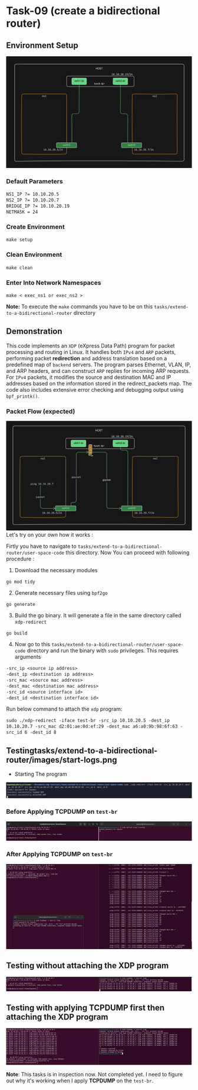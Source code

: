 # Task-09 (create a bidirectional router)

## Environment Setup

![environment-architechture](https://github.com/REZ-OAN/xdp-tutorials/blob/main/tasks/extend-to-a-bidirectional-router/images/environment-setup.png)

### Default Parameters

```
NS1_IP ?= 10.10.20.5
NS2_IP ?= 10.10.20.7
BRIDGE_IP ?= 10.10.20.19
NETMASK = 24
```
### Create Environment

```
make setup
```

### Clean Environment

```
make clean
```
### Enter Into Network Namespaces

```
make < exec_ns1 or exec_ns2 >
```

**Note:** To execute the `make` commands you have to be on this `tasks/extend-to-a-bidirectional-router` directory 

## Demonstration

This code implements an `XDP` (eXpress Data Path) program for packet processing and routing in Linux. It handles both `IPv4` and `ARP` packets, performing packet **redirection** and address translation based on a predefined map of `backend` servers. The program parses Ethernet, VLAN, IP, and ARP headers, and can construct `ARP` replies for incoming ARP requests. For `IPv4` packets, it modifies the source and destination MAC and IP addresses based on the information stored in the redirect_packets map. The code also includes extensive error checking and debugging output using `bpf_printk()`.

### Packet Flow (expected)

![expected-packet-flow](https://github.com/REZ-OAN/xdp-tutorials/blob/main/tasks/extend-to-a-bidirectional-router/images/packet-flow.png)
Let's try on your own how it works :

Firtly you have to navigate to `tasks/extend-to-a-bidirectional-router/user-space-code` this directory. Now You can proceed with following procedure :
1. Download the necessary modules
```
go mod tidy
```
2. Generate necessary files using `bpf2go`
```
go generate
```
3. Build the go binary. It will generate a file in the same directory called `xdp-redirect`
```
go build
```

4. Now go to this `tasks/extend-to-a-bidirectional-router/user-space-code` directory and run the binary with `sudo` privileges. This requires arguments
```
-src_ip <source ip address>
-dest_ip <destination ip address>
-src_mac <source mac address>
-dest_mac <destination mac address>
-src_id <source interface id>
-dest_id <destination interface id>
```

Run below command to attach the `xdp` program:

```
sudo ./xdp-redirect -iface test-br -src_ip 10.10.20.5 -dest_ip 10.10.20.7 -src_mac d2:01:ae:0d:ef:29 -dest_mac a6:a0:9b:98:6f:63 -src_id 6 -dest_id 8
```
## Testingtasks/extend-to-a-bidirectional-router/images/start-logs.png

- Starting The program

![start-logs](https://github.com/REZ-OAN/xdp-tutorials/blob/main/tasks/extend-to-a-bidirectional-router/images/start-logs.png)

### Before Applying **TCPDUMP** on `test-br`

![before-tcpdump-logs](https://github.com/REZ-OAN/xdp-tutorials/blob/main/tasks/extend-to-a-bidirectional-router/images/before-tcpdump-logs.png)

### After Applying **TCPDUMP** on `test-br`

![after-tcpdump-logs](https://github.com/REZ-OAN/xdp-tutorials/blob/main/tasks/extend-to-a-bidirectional-router/images/after-tcpdump-logs.png)

## Testing without attaching the XDP program

![testing-without-attaching-xdp](https://github.com/REZ-OAN/xdp-tutorials/blob/main/tasks/extend-to-a-bidirectional-router/images/testing-withoutxdp.png)

## Testing with applying **TCPDUMP** first then attaching the XDP program

![tcpdump-first-xdp-attach-second](https://github.com/REZ-OAN/xdp-tutorials/blob/main/tasks/extend-to-a-bidirectional-router/images/ftcpdump-sxdp.png)


**Note**: This tasks is in inspection now. Not completed yet. I need to figure out why it's working when I apply **TCPDUMP** on the `test-br`.